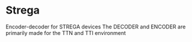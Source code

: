 # Strega
Encoder-decoder for STREGA devices
The DECODER and ENCODER are primarily made for the TTN and TTI environment
